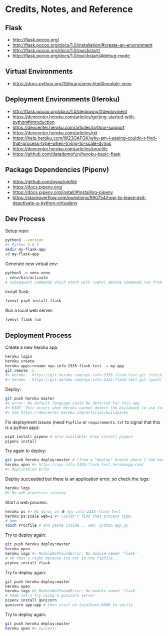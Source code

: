 # Credits, Notes, and Reference

## Flask

  + http://flask.pocoo.org/
  + http://flask.pocoo.org/docs/1.0/installation/#create-an-environment
  + http://flask.pocoo.org/docs/1.0/quickstart/
  + http://flask.pocoo.org/docs/1.0/quickstart/#debug-mode

## Virtual Environments

  + https://docs.python.org/3/library/venv.html#module-venv

## Deployment Environments (Heroku)

  + http://flask.pocoo.org/docs/1.0/deploying/#deployment
  + https://devcenter.heroku.com/articles/getting-started-with-python#introduction
  + https://devcenter.heroku.com/articles/python-support
  + https://devcenter.heroku.com/articles/git
  + https://help.heroku.com/W23OAFGK/why-am-i-seeing-couldn-t-find-that-process-type-when-trying-to-scale-dynos
  + https://devcenter.heroku.com/articles/procfile
  + https://github.com/datademofun/heroku-basic-flask

## Package Dependencies (Pipenv)

  + https://github.com/pypa/pipfile
  + https://docs.pipenv.org/
  + https://docs.pipenv.org/install/#installing-pipenv
  + https://stackoverflow.com/questions/990754/how-to-leave-exit-deactivate-a-python-virtualenv







## Dev Process

Setup repo:

```sh
python3 --version
#> Python 3.6.5
mkdir my-flask-app
cd my-flask-app
```

Generate new virtual env:

```sh
python3 -m venv venv
. venv/bin/activate
# subsequent commands which start with (venv) denote commands run from inside the virtual env.
```

Install flask:

```sh
(venv) pip3 install flask
```

Run a local web server:

```sh
(venv) flask run
```

## Deployment Process

Create a new heroku app:

```sh
heroku login
heroku create
heroku apps:rename nyu-info-2335-flask-test -a my-app
git remote -v
#> heroku	https://git.heroku.com/nyu-info-2335-flask-test.git (fetch)
#> heroku	https://git.heroku.com/nyu-info-2335-flask-test.git (push)
```

Deploy:

```sh
git push heroku master
#> error: No default language could be detected for this app.
#> HINT: This occurs when Heroku cannot detect the buildpack to use for this application automatically.
#> See https://devcenter.heroku.com/articles/buildpacks
```

Fix deployment issues (need `Pipfile` or `requirements.txt` to signal that this is a python app):

```sh
pip3 install pipenv # also available: brew install pipenv
pipenv install
```

Try again to deploy:

```sh
git push heroku deploy:master # (from a "deploy" branch where I had been making changes)
heroku open #> https://nyu-info-2335-flask-test.herokuapp.com/
#> Application Error
```

Deploy succeeded but there is an application error, so check the logs:

```sh
heroku logs
#> No web processes running
```

Start a web process:

```sh
heroku ps #> No dynos on ⬢ nyu-info-2335-flask-test
heroku ps:scale web=1 #> Couldn't find that process type.
# hmm...
touch Procfile # and paste inside... web: python app.py
```

Try to deploy again:

```sh
git push heroku deploy:master
heroku open
heroku logs #> ModuleNotFoundError: No module named 'flask'
# oh that's right because its not in the Pipfile...
pipenv install flask
```

Try to deploy again:

```sh
git push heroku deploy:master
heroku open
heroku logs #> ModuleNotFoundError: No module named 'flask'
# hmmm let's try using a gunicorn server
pipenv install gunicorn
gunicorn app:app # then visit on localhost:8000 to verify
```

Try to deploy again:

```sh
git push heroku deploy:master
heroku open #> success!
```
